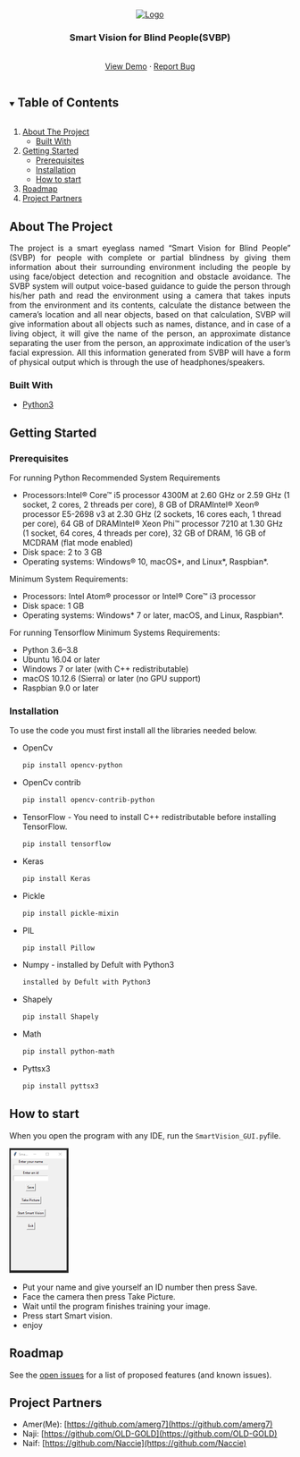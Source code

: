 <br />
<p align="center">
  <a href="https://seu.edu.sa/en/home/">
    <img src="https://seu.edu.sa/media/1387/logo_3d_last.png" alt="Logo" width="300" height="90">
  </a>

  <h3 align="center">Smart Vision for Blind People(SVBP)</h3>
  <p align="center">
    <br />
    <a href="https://youtu.be/TPsLbUpEoQY">View Demo</a>
    ·
    <a href="https://github.com/amerg7/SVBP/issues/new">Report Bug</a>
  </p>

<details open="open">
  <summary><h2 style="display: inline-block">Table of Contents</h2></summary>
  <ol>
    <li>
      <a href="#about-the-project">About The Project</a>
      <ul>
        <li><a href="#built-with">Built With</a></li>
      </ul>
    </li>
    <li>
      <a href="#getting-started">Getting Started</a>
      <ul>
        <li><a href="#prerequisites">Prerequisites</a></li>
        <li><a href="#installation">Installation</a></li>
        <li><a href="#how-to-start">How to start</a></li>
      </ul>
    </li>
    <li><a href="#roadmap">Roadmap</a></li>
    <li><a href="#project-partners">Project Partners</a></li>
  </ol>
</details>


## About The Project
<p align="justify">
The project is a smart eyeglass named “Smart Vision for Blind People” (SVBP) for people with complete or partial
blindness by giving them information about their surrounding environment including the people by using face/object
detection and recognition and obstacle avoidance. The SVBP system will output voice-based guidance to guide the person
through his/her path and read the environment using a camera that takes inputs from the environment and its contents,
calculate the distance between the camera’s location and all near objects, based on that calculation, SVBP will give
information about all objects such as names, distance, and in case of a living object, it will give the name of the
person, an approximate distance separating the user from the person, an approximate indication of the user’s facial
expression. All this information generated from SVBP will have a form of physical output which is through the use of
headphones/speakers.
</p>

### Built With

* []() <a href="https://www.python.org/">Python3</a>


## Getting Started

### Prerequisites

For running Python Recommended System Requirements

* Processors:Intel® Core™ i5 processor 4300M at 2.60 GHz or 2.59 GHz (1 socket, 2 cores, 2 threads per core), 
  8 GB of DRAMIntel® Xeon® processor E5-2698 v3 at 2.30 GHz (2 sockets, 16 cores each, 1 thread per core), 
  64 GB of DRAMIntel® Xeon Phi™ processor 7210 at 1.30 GHz (1 socket, 64 cores, 4 threads per core), 
  32 GB of DRAM, 16 GB of MCDRAM (flat mode enabled)
* Disk space: 2 to 3 GB
* Operating systems: Windows® 10, macOS*, and Linux*, Raspbian*.

Minimum System Requirements:
* Processors: Intel Atom® processor or Intel® Core™ i3 processor
* Disk space: 1 GB
* Operating systems: Windows* 7 or later, macOS, and Linux, Raspbian*.

For running Tensorflow Minimum Systems Requirements:
* Python 3.6–3.8
* Ubuntu 16.04 or later
* Windows 7 or later (with C++ redistributable)
* macOS 10.12.6 (Sierra) or later (no GPU support)
* Raspbian 9.0 or later


### Installation

To use the code you must first install all the libraries needed below.

* []() OpenCv 
  ```sh
  pip install opencv-python
  ```
* []() OpenCv contrib
  ```sh
  pip install opencv-contrib-python
  ```
* []() TensorFlow - You need to install C++ redistributable before installing TensorFlow.
  ```sh
  pip install tensorflow
  ```
* []() Keras
  ```sh
  pip install Keras
  ```
* []() Pickle
  ```sh
  pip install pickle-mixin
  ```
* []() PIL
  ```sh
  pip install Pillow
  ```
* []() Numpy - installed by Defult with Python3
   ```sh
  installed by Defult with Python3
  ```
* []() Shapely
   ```sh
  pip install Shapely
  ```
* []() Math
  ```sh
  pip install python-math
  ```
* []() Pyttsx3
  ```sh
  pip install pyttsx3
  ```
  
## How to start

When you open the program with any IDE, run the `SmartVision_GUI.py`file.

  <a href="https://raw.githubusercontent.com/amerg7/SVBP/main/SVBP-GUI.png">
<img src="https://raw.githubusercontent.com/amerg7/SVBP/main/SVBP-GUI.png" alt="SVBP-GUI" width="106" height="223">
  </a>

   * Put your name and give yourself an ID number then press Save.
   * Face the camera then press Take Picture.
   * Wait until the program finishes training your image.
   * Press start Smart vision.
   * enjoy


## Roadmap
See the [open issues](https://github.com/amerg7/SVBP/issues) for a list of proposed features (and known issues).

## Project Partners

* Amer(Me): [https://github.com/amerg7](https://github.com/amerg7)
* Naji: [https://github.com/OLD-GOLD](https://github.com/OLD-GOLD)
* Naif:  [https://github.com/Naccie](https://github.com/Naccie)


